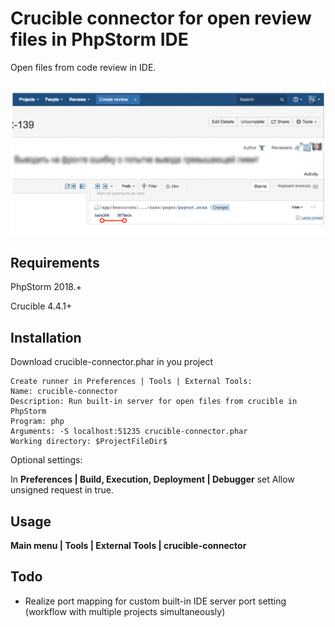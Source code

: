 # Crucible connector for open review files in PhpStorm IDE

Open files from code review in IDE.

![preview](./preview.gif)

## Requirements

PhpStorm 2018.+

Crucible 4.4.1+

## Installation

Download crucible-connector.phar in you project

```
Create runner in Preferences | Tools | External Tools:
Name: crucible-connector
Description: Run built-in server for open files from crucible in PhpStorm
Program: php
Arguments: -S localhost:51235 crucible-connector.phar
Working directory: $ProjectFileDir$
```

Optional settings:

In __Preferences | Build, Execution, Deployment | Debugger__ set Allow unsigned request in true. 


## Usage

__Main menu | Tools | External Tools | crucible-connector__

## Todo

* Realize port mapping for custom built-in IDE server port setting (workflow with multiple projects simultaneously)
